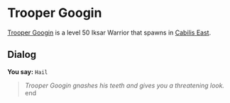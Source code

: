 # Trooper Googin



[Trooper Googin](/npc/106076) is a level 50 Iksar Warrior that spawns in [Cabilis East](/zone/106).



## Dialog

**You say:** `Hail`



>*Trooper Googin gnashes his teeth and gives you a threatening look.*
end






